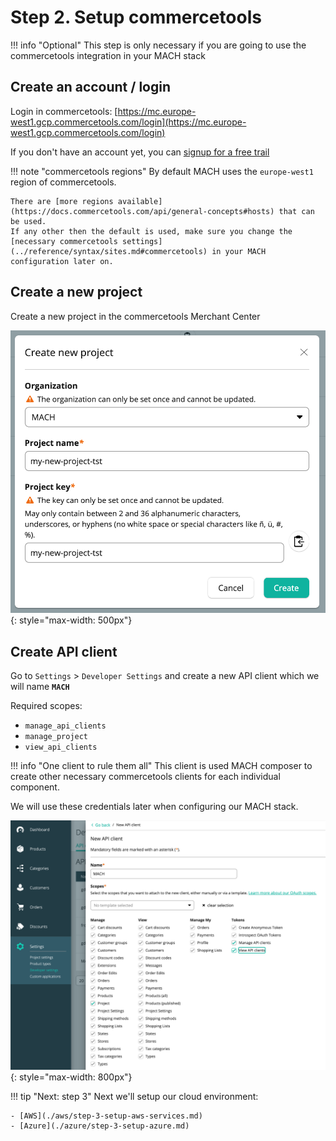 # Step 2. Setup commercetools

!!! info "Optional"
    This step is only necessary if you are going to use the commercetools integration in your MACH stack

## Create an account / login

Login in commercetools: [https://mc.europe-west1.gcp.commercetools.com/login](https://mc.europe-west1.gcp.commercetools.com/login)

If you don't have an account yet, you can [signup for a free trail](https://ok.commercetools.com/free-trial#start-free-trial-form)

!!! note "commercetools regions"
    By default MACH uses the `europe-west1` region of commercetools.

    There are [more regions available](https://docs.commercetools.com/api/general-concepts#hosts) that can be used.
    If any other then the default is used, make sure you change the [necessary commercetools settings](../reference/syntax/sites.md#commercetools) in your MACH configuration later on.

## Create a new project

Create a new project in the commercetools Merchant Center

![New project](../_img/tutorial/ct-new-project.png){: style="max-width: 500px"}


## Create API client

Go to `Settings` > `Developer Settings` and create a new API client which we will name **`MACH`**

Required scopes:

- `manage_api_clients`
- `manage_project`
- `view_api_clients`

!!! info "One client to rule them all"
    This client is used MACH composer to create other necessary commercetools clients for each individual component.

We will use these credentials later when configuring our MACH stack.

![New project](../_img/tutorial/ct-new-client.png){: style="max-width: 800px"}

!!! tip "Next: step 3"
    Next we'll setup our cloud environment:

    - [AWS](./aws/step-3-setup-aws-services.md)
    - [Azure](./azure/step-3-setup-azure.md)